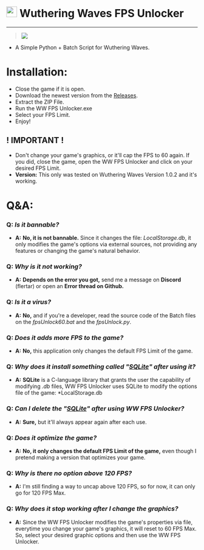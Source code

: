 
# <img src="https://play-lh.googleusercontent.com/ameFGPYH-qhOSxdsSA_fA54I4Ch-eO8y7Pj4x6W6ejQkvKbhVjCehKlPerBY9X2L8ek" width="28" height="28"/> Wuthering Waves FPS Unlocker

<hr>

> <img src="https://media.discordapp.net/attachments/911807496048508958/1244666843302727811/Wuthering-Waves-Release-Date-Header.png?ex=6655f1d4&is=6654a054&hm=7486b9139a2a004952867f3192c8d01af6a67dea54884979557cf504fae86d93&=&format=webp&quality=lossless&width=900&height=506"/>
- A Simple Python + Batch Script for Wuthering Waves.

# Installation:

- Close the game if it is open.
- Download the newest version from the [Releases](https://github.com/insxnsive/wuthering-waves-fps-unlocker/releases/).
- Extract the ZIP File.
- Run the WW FPS Unlocker.exe
- Select your FPS Limit.
- Enjoy!

## ! IMPORTANT ! 
- Don't change your game's graphics, or it'll cap the FPS to 60 again. If you did, close the game, open the WW FPS Unlocker and click on your desired FPS Limit.
- **Version:** This only was tested on Wuthering Waves Version 1.0.2 and it's working.

# Q&A:

### **Q:** *Is it bannable?*
- **A:** **No, it is not bannable.** Since it changes the file: *LocalStorage.db*, it only modifies the game's options via external sources, not providing any features or changing the game's natural behavior.

### **Q:** *Why is it not working?*
- **A:** **Depends on the error you got,** send me a message on **Discord** (flertar) or open an **Error thread on Github.**

### **Q:** *Is it a virus?*
- **A:** **No,** and if you're a developer, read the source code of the Batch files on the *fpsUnlock60.bat* and the *fpsUnlock.py*.

### **Q:** *Does it adds more FPS to the game?*
- **A:** **No,** this application only changes the default FPS Limit of the game.

### **Q:** *Why does it install something called "[SQLite](https://www.sqlite.org/)" after using it?*
- **A:** **SQLite** is a C-language library that grants the user the capability of modifying *.db* files, WW FPS Unlocker uses SQLite to modify the options file of the game: *LocalStorage.db

### **Q:** *Can I delete the "[SQLite](https://www.sqlite.org/)" after using WW FPS Unlocker?*
- **A:** **Sure,** but it'll always appear again after each use.

### **Q:** *Does it optimize the game?*
- **A:** **No, it only changes the default FPS Limit of the game,** even though I pretend making a version that optimizes your game.

### **Q:** *Why is there no option above 120 FPS?*
- **A:** I'm still finding a way to uncap above 120 FPS, so for now, it can only go for 120 FPS Max.

### **Q:** *Why does it stop working after I change the graphics?*
- **A:** Since the WW FPS Unlocker modifies the game's properties via file, everytime you change your game's graphics, it will reset to 60 FPS Max. So, select your desired graphic options and then use the WW FPS Unlocker.
